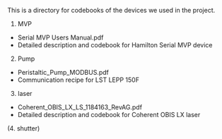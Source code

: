 This is a directory for codebooks of the devices we used in the project.

 1. MVP
  - Serial MVP Users Manual.pdf
  - Detailed description and codebook for Hamilton Serial MVP device

 2. Pump
  - Peristaltic_Pump_MODBUS.pdf
  - Communication recipe for LST LEPP 150F
 
 3. laser
  - Coherent_OBIS_LX_LS_1184163_RevAG.pdf
  - Detailed description and codebook for Coherent OBIS LX laser

(4. shutter)
